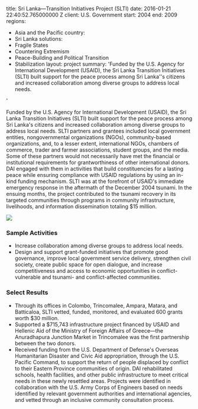
title: Sri Lanka—Transition Initiatives Project (SLTI)
date: 2016-01-21 22:40:52.765000000 Z
client: U.S. Government
start: 2004
end: 2009
regions:
- Asia and the Pacific
country:
- Sri Lanka
solutions:
- Fragile States
- Countering Extremism
- Peace-Building and Political Transition
- Stabilization
layout: project
summary: 'Funded by the U.S. Agency for International Development (USAID), the Sri
  Lanka Transition Initiatives (SLTI) built support for the peace process among Sri
  Lanka''s citizens and increased collaboration among diverse groups to address local
  needs.

'


Funded by the U.S. Agency for International Development (USAID), the Sri Lanka Transition Initiatives (SLTI) built support for the peace process among Sri Lanka's citizens and increased collaboration among diverse groups to address local needs. SLTI partners and grantees included local government entities, nongovernmental organizations (NGOs), community-based organizations, and, to a lesser extent, international NGOs, chambers of commerce, trader and farmer associations, student groups, and the media. Some of these partners would not necessarily have met the financial or institutional requirements for grantworthiness of other international donors. DAI engaged with them in activities that build constituencies for a lasting peace while ensuring compliance with USAID regulations by using an in-kind funding mechanism. SLTI was at the forefront of USAID's immediate emergency response in the aftermath of the December 2004 tsunami. In the ensuing months, the project contributed to the tsunami recovery in its targeted communities through programs in community infrastructure, livelihoods, and information dissemination totaling $15 million.

![][1]

###  Sample Activities

* Increase collaboration among diverse groups to address local needs.
* Design and support grant-funded initiatives that promote good governance, improve local government service delivery, strengthen civil society, create public space for open dialogue, and increase competitiveness and access to economic opportunities in conflict-vulnerable and tsunami- and conflict-affected communities.

###  Select Results

* Through its offices in Colombo, Trincomalee, Ampara, Matara, and Batticaloa, SLTI vetted, funded, monitored, and evaluated 600 grants worth $30 million.
* Supported a $715,743 infrastructure project financed by USAID and Hellenic Aid of the Ministry of Foreign Affairs of Greece—the Anuradhapura Junction Market in Trincomalee was the first partnership between the two donors.
* Received funding from the U.S. Department of Defense's Overseas Humanitarian Disaster and Civic Aid appropriation, through the U.S. Pacific Command, to support the return of people displaced by conflict to their Eastern Province communities of origin. DAI rehabilitated schools, health facilities, and other public infrastructure to meet critical needs in these newly resettled areas. Projects were identified in collaboration with the U.S. Army Corps of Engineers based on needs identified by relevant government authorities and international agencies, and vetted through an inclusive community consultation process.

[1]: https://assetify-dai.com/projects/SLTI.jpg
